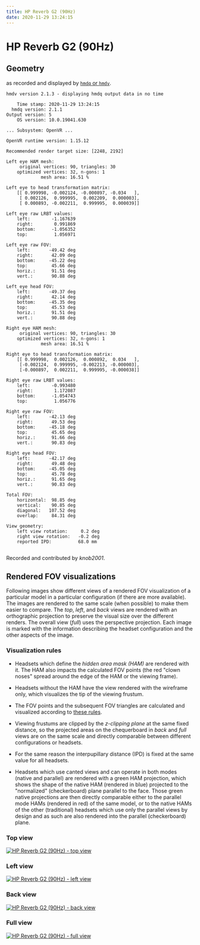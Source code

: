 ```yaml
---
title: HP Reverb G2 (90Hz)
date: 2020-11-29 13:24:15
---
```

# HP Reverb G2 (90Hz)

## Geometry

as recorded and displayed by [`hmdq` or `hmdv`](https://github.com/risa2000/hmdq).
```
hmdv version 2.1.3 - displaying hmdq output data in no time

    Time stamp: 2020-11-29 13:24:15
  hmdq version: 2.1.1
Output version: 5
    OS version: 10.0.19041.630

... Subsystem: OpenVR ...

OpenVR runtime version: 1.15.12

Recommended render target size: [2248, 2192]

Left eye HAM mesh:
     original vertices: 90, triangles: 30
    optimized vertices: 32, n-gons: 1
             mesh area: 16.51 %

Left eye to head transformation matrix:
    [[ 0.999998, -0.002124, -0.000897, -0.034   ],
     [ 0.002126,  0.999995,  0.002209,  0.000003],
     [ 0.000893, -0.002211,  0.999995,  0.000039]]

Left eye raw LRBT values:
    left:        -1.167639
    right:        0.991869
    bottom:      -1.056352
    top:          1.056971

Left eye raw FOV:
    left:       -49.42 deg
    right:       42.09 deg
    bottom:     -45.22 deg
    top:         45.66 deg
    horiz.:      91.51 deg
    vert.:       90.88 deg

Left eye head FOV:
    left:       -49.37 deg
    right:       42.14 deg
    bottom:     -45.35 deg
    top:         45.53 deg
    horiz.:      91.51 deg
    vert.:       90.88 deg

Right eye HAM mesh:
     original vertices: 90, triangles: 30
    optimized vertices: 32, n-gons: 1
             mesh area: 16.51 %

Right eye to head transformation matrix:
    [[ 0.999998,  0.002126,  0.000892,  0.034   ],
     [-0.002124,  0.999995, -0.002213, -0.000003],
     [-0.000897,  0.002211,  0.999995, -0.000038]]

Right eye raw LRBT values:
    left:        -0.993480
    right:        1.172087
    bottom:      -1.054743
    top:          1.056776

Right eye raw FOV:
    left:       -42.13 deg
    right:       49.53 deg
    bottom:     -45.18 deg
    top:         45.65 deg
    horiz.:      91.66 deg
    vert.:       90.83 deg

Right eye head FOV:
    left:       -42.17 deg
    right:       49.48 deg
    bottom:     -45.05 deg
    top:         45.78 deg
    horiz.:      91.65 deg
    vert.:       90.83 deg

Total FOV:
    horizontal:  98.85 deg
    vertical:    90.85 deg
    diagonal:   107.52 deg
    overlap:     84.31 deg

View geometry:
    left view rotation:     0.2 deg
    right view rotation:   -0.2 deg
    reported IPD:          68.0 mm


```
Recorded and contributed by _knob2001_.

## Rendered FOV visualizations

Following images show different views of a rendered FOV visualization of a
particular model in a particular configuration (if there are more available).
The images are rendered to the same scale (when possible) to make them easier
to compare. The _top_, _left_, and _back_ views are rendered with an
orthographic projection to preserve the visual size over the different renders.
The overall view (_full_) uses the perspective projection. Each image is marked
with the information describing the headset configuration and the other aspects
of the image.

### Visualization rules

* Headsets which define the _hidden area mask (HAM)_ are rendered with it. The
  HAM also impacts the calculated FOV points (the red "clown noses" spread
  around the edge of the HAM or the viewing frame).

* Headsets without the HAM have the view rendered with the wireframe only, which
  visualizes the tip of the viewing frustum.

* The FOV points and the subsequent FOV triangles are calculated and visualized
  according to [these
  rules](https://risa2000.github.io/vrdocs/docs/hmd_fov_calculation).

* Viewing frustums are clipped by the _z-clipping plane_ at the same fixed
  distance, so the projected areas on the chequerboard in _back_ and _full_
  views are on the same scale and directly comparable between different
  configurations or headsets.

* For the same reason the interpupillary distance (IPD) is fixed at the same
  value for all headsets.

* Headsets which use canted views and can operate in both modes (native and
  parallel) are rendered with a green HAM projection, which shows the shape of
  the native HAM (rendered in blue) projected to the "normalized"
  (checkerboard) plane parallel to the face. Those green native projections are
  then directly comparable either to the parallel mode HAMs (rendered in red)
  of the same model, or to the native HAMs of the other (traditional) headsets
  which use only the parallel views by design and as such are also rendered
  into the parallel (checkerboard) plane.

### Top view
[![HP Reverb G2 (90Hz) - top view](../images/ReverbG2_Native_R90_top.dmx.png)](../images/ReverbG2_Native_R90_top.dmx.png)

### Left view
[![HP Reverb G2 (90Hz) - left view](../images/ReverbG2_Native_R90_left.dmx.png)](../images/ReverbG2_Native_R90_left.dmx.png)

### Back view
[![HP Reverb G2 (90Hz) - back view](../images/ReverbG2_Native_R90_back.dmx.png)](../images/ReverbG2_Native_R90_back.dmx.png)

### Full view
[![HP Reverb G2 (90Hz) - full view](../images/ReverbG2_Native_R90_over.dmx.png)](../images/ReverbG2_Native_R90_over.dmx.png)

